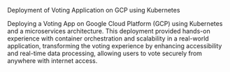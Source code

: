 Deployment of Voting Application on GCP using Kubernetes

Deploying a Voting App on Google Cloud Platform (GCP) using Kubernetes and a microservices architecture. This deployment provided hands-on experience with container orchestration and scalability in a real-world application, transforming the voting experience by enhancing accessibility and real-time data processing, allowing users to vote securely from anywhere with internet access.
